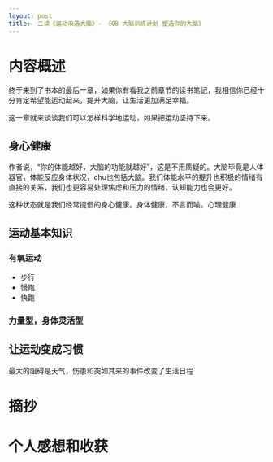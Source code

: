 ```yaml
---
layout: post
title:  二读《运动改造大脑》- 《08 大脑训练计划 塑造你的大脑》
---
```

# 内容概述

终于来到了书本的最后一章，如果你有看我之前章节的读书笔记，我相信你已经十分肯定希望能运动起来，提升大脑，让生活更加满足幸福。

这一章就来谈谈我们可以怎样科学地运动，如果把运动坚持下来。

## 身心健康

作者说，“你的体能越好，大脑的功能就越好”，这是不用质疑的。大脑毕竟是人体器官，体能反应身体状况，chu也包括大脑。我们体能水平的提升也积极的情绪有直接的关系，我们也更容易处理焦虑和压力的情绪，认知能力也会更好。

这种状态就是我们经常提倡的身心健康。身体健康，不言而喻。心理健康

## 运动基本知识
### 有氧运动
- 步行
- 慢跑
- 快跑
### 力量型，身体灵活型

## 让运动变成习惯

最大的阻碍是天气，伤患和突如其来的事件改变了生活日程

# 摘抄

# 个人感想和收获
<!--stackedit_data:
eyJoaXN0b3J5IjpbMjAyMTUxNTY0NSwtMTI3MDE0MTE3NCwtNz
k3NjQwODI5LDgwMDU4NzMyMiwtNjI2NDAzNDM5LC0xNzEyMzA3
MjM0LC01OTEzMzAwMiwxNDI2MDAzNTk4LDE4MjgyNzQ2MDddfQ
==
-->